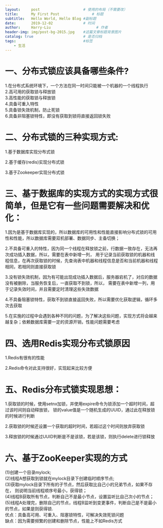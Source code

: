 ```yaml
---
layout:     post                    # 使用的布局（不需要改）
title:      My First Post               # 标题 
subtitle:   Hello World, Hello Blog #副标题
date:       2019-12-02              # 时间
author:     Harry-Liu                     # 作者
header-img: img/post-bg-2015.jpg    #这篇文章标题背景图片
catalog: true                       # 是否归档
tags:                               #标签
    - 生活
---
```

<h1>一、分布式锁应该具备哪些条件?</h1>
1.在分布式系统环境下，一个方法在同一时间只能被一个机器的一个线程执行<br/>
2.高可用的获取锁与释放锁<br/>
3.高性能的获取锁与释放锁<br/>
4.具备可重入特性<br/>
5.具备锁失效机制，防止死锁<br/>
6.具备非阻塞锁特性，即没有获取到锁将直接返回锁失败<br/>
<h1>二、分布式锁的三种实现方式:</h1>
<p>1.基于数据库实现分布式锁 </p>
<p>2.基于缓存(redis)实现分布式锁 </p>
<p>3.基于Zookeeper实现分布式锁</p>
<h1>三、基于数据库的实现方式的实现方式很简单，但是它有一些问题需要解决和优化：</h1>
<p>1.因为是基于数据库实现的，所以数据库的可用性和性能直接影响分布式锁的可用性和性能，所以数据库需要双机部署、数据同步、主备切换；</p>
<p>2.不具备可重入的特性，因为同一个线程在释放锁之前，行数据一致存在，无法再次成功插入数据，所以，需要在表中新增一列，
用于记录当前获取锁的机器和线程信息，在再次获取锁的时候，先查询表中机器和线程信息是否和当前机器和线程相同，若相同则直接获取锁</p>
<p>3.没有锁失效机制，因为有可能出现成功插入数据后，服务器宕机了，对应的数据没有被删除，当服务恢复后，一直获取不到锁，所以，
需要在表中新增一列，用于记录失效时间，并且需要定时清理这些失效数据</p>
<p>4.不具备阻塞锁特性，获取不到锁直接返回失败，所以需要优化获取逻辑，循环多次去获取</p>
<p>5.在实施的过程中会遇到各种不同的问题，为了解决这些问题，实现方式将会越来越复杂；依赖数据库需要一定的资源开销，性能问题需要考虑</p>
<h1>四、选用Redis实现分布式锁原因</h1>
<p>1.Redis有很有的性能</p>
<p>2.Redis命令对此支持很好，实现起来比较方便</p>
<h1>五、Redis分布式锁实现思想：</h1>
<p>1.获取锁的时候，使用setnx加锁，并使用expire命令为锁添加一个超时时间，超过该时间则自动释放锁，
锁的value值是一个随机生成的UUID，通过此在释放锁的时候进行判断</p>
<p>2.获取锁的时候还设置一个获取的超时时间，若超过这个时间则放弃获取锁</p>
<p>3.释放锁的时候通过UUID判断是不是该锁，若是该锁，则执行delete进行锁释放</p>
<h1>六、基于ZooKeeper实现的方式</h1>
(1)创建一个目录mylock;<br/>
(2)线程A想获取到锁就在mylock目录下创建临时顺序节点;<br/>
(3)获取mylock目录下所有的子节点，然后获取比自己小的兄弟节点，如果不存在，
则说明当前线程顺序号最小，获得锁；<br/>
(4)线程B获取所有节点，判断自己不是最小节点，设置监听比自己次小的节点；<br/>
(5)线程A处理完，删除自己的节点，线程B监听到变更事件，判断自己是不是最小的节点，如果是则获得锁.<br/>
优点：具备高可用、可重入、阻塞锁特性，可解决失效死锁问题 <br/>
缺点：因为需要频繁的创建和删除节点，性能上不如Redis方式 <br/>
